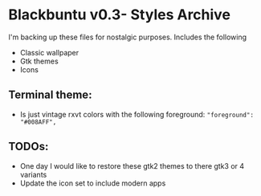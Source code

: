 # Blackbuntu v0.3- Styles Archive

I'm backing up these files for nostalgic purposes. Includes the following
* Classic wallpaper
* Gtk themes
* Icons

## Terminal theme:
* Is just vintage rxvt colors with the following foreground:
`"foreground": "#008AFF",`

## TODOs:
* One day I would like to restore these gtk2 themes to there gtk3 or 4 variants
* Update the icon set to include modern apps

